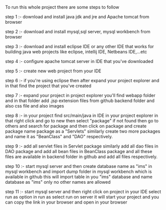 To run this whole project there are some steps to follow 

step 1 :- download and install java jdk and jre and Apache tomcat from browser

step 2 :- download and install mysql,sql server, mysql workbench from browser

step 3 :- download and install eclipse IDE or any other IDE that works for building java web projects like eclipse, intellij IDE, Netbeans IDE,...etc

step 4 :- configure apache tomcat server in IDE that you've downloaded

step 5 :- create new web project from your IDE

step 6 :- if you're using eclipse then after expand your project explorer and in that find the project that you've created

step 7 :- expand your project in project explorer you'll find webapp folder and in that folder add .jsp extension files from github backend folder and also css file and also images

step 8 :- in your project find src/main/java in IDE in your project explorer in that right click and go to new then select "package" if not found then go to others and search for package and then click on package and create package name package as a "Servlets" similarly create two more packages and name it as "BeanClass" and "DAO" respectively.

step 9 :- add all servlet files in Servlet package similarly add all dao files in DAO package and add all bean files in BeanClass package and all these files are available in backend folder in github and add all files respectively.

step 10 :- start mysql server and then create database name as "ims" in mysql workbench and import dump folder in mysql workbench which is available in github this will import table in you "ims" database and name database as "ims" only no other names are allowed  

step 11 :- start mysql server and then right click on project in your IDE select run as option in run as select run on server it will start your project and you can copy the link in your browser and open in your browser
